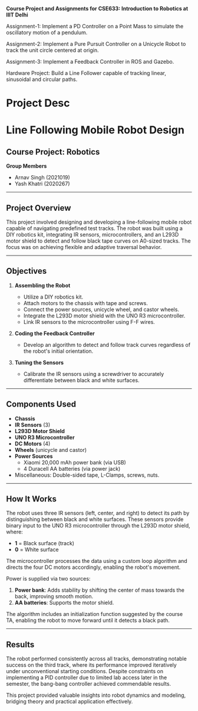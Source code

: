 **Course Project and Assignments for CSE633: Introduction to Robotics at IIIT Delhi**

Assignment-1: Implement a PD Controller on a Point Mass to simulate the oscillatory motion of a pendulum.

Assignment-2: Implement a Pure Pursuit Controller on a Unicycle Robot to track the unit circle centered at origin.

Assignment-3: Implement a Feedback Controller in ROS and Gazebo.

Hardware Project: Build a Line Follower capable of tracking linear, sinusoidal and circular paths.

# Project Desc

# Line Following Mobile Robot Design  

## Course Project: Robotics  

**Group Members**  
- Arnav Singh (2021019)  
- Yash Khatri (2020267)  

---

## Project Overview  

This project involved designing and developing a line-following mobile robot capable of navigating predefined test tracks. The robot was built using a DIY robotics kit, integrating IR sensors, microcontrollers, and an L293D motor shield to detect and follow black tape curves on A0-sized tracks. The focus was on achieving flexible and adaptive traversal behavior.  

---

## Objectives  

1. **Assembling the Robot**  
   - Utilize a DIY robotics kit.  
   - Attach motors to the chassis with tape and screws.  
   - Connect the power sources, unicycle wheel, and castor wheels.  
   - Integrate the L293D motor shield with the UNO R3 microcontroller.  
   - Link IR sensors to the microcontroller using F-F wires.  

2. **Coding the Feedback Controller**  
   - Develop an algorithm to detect and follow track curves regardless of the robot's initial orientation.  

3. **Tuning the Sensors**  
   - Calibrate the IR sensors using a screwdriver to accurately differentiate between black and white surfaces.  

---

## Components Used  

- **Chassis**  
- **IR Sensors** (3)  
- **L293D Motor Shield**  
- **UNO R3 Microcontroller**  
- **DC Motors** (4)  
- **Wheels** (unicycle and castor)  
- **Power Sources**  
  - Xiaomi 20,000 mAh power bank (via USB)  
  - 4 Duracell AA batteries (via power jack)  
- Miscellaneous: Double-sided tape, L-Clamps, screws, nuts.  

---

## How It Works  

The robot uses three IR sensors (left, center, and right) to detect its path by distinguishing between black and white surfaces. These sensors provide binary input to the UNO R3 microcontroller through the L293D motor shield, where:  
- **1** = Black surface (track)  
- **0** = White surface  

The microcontroller processes the data using a custom loop algorithm and directs the four DC motors accordingly, enabling the robot's movement.  

Power is supplied via two sources:  
1. **Power bank**: Adds stability by shifting the center of mass towards the back, improving smooth motion.  
2. **AA batteries**: Supports the motor shield.  

The algorithm includes an initialization function suggested by the course TA, enabling the robot to move forward until it detects a black path.  

---

## Results  

The robot performed consistently across all tracks, demonstrating notable success on the third track, where its performance improved iteratively under unconventional starting conditions. Despite constraints on implementing a PID controller due to limited lab access later in the semester, the bang-bang controller achieved commendable results.  

This project provided valuable insights into robot dynamics and modeling, bridging theory and practical application effectively.  
